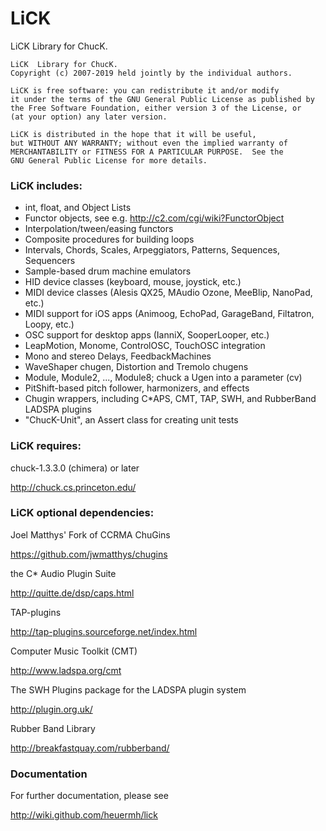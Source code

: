 LiCK
====

LiCK  Library for ChucK.


```
LiCK  Library for ChucK.
Copyright (c) 2007-2019 held jointly by the individual authors.

LiCK is free software: you can redistribute it and/or modify
it under the terms of the GNU General Public License as published by
the Free Software Foundation, either version 3 of the License, or
(at your option) any later version.

LiCK is distributed in the hope that it will be useful,
but WITHOUT ANY WARRANTY; without even the implied warranty of
MERCHANTABILITY or FITNESS FOR A PARTICULAR PURPOSE.  See the
GNU General Public License for more details.
```

### LiCK includes:

 - int, float, and Object Lists
 - Functor objects, see e.g. http://c2.com/cgi/wiki?FunctorObject
 - Interpolation/tween/easing functors
 - Composite procedures for building loops
 - Intervals, Chords, Scales, Arpeggiators, Patterns, Sequences, Sequencers
 - Sample-based drum machine emulators
 - HID device classes (keyboard, mouse, joystick, etc.)
 - MIDI device classes (Alesis QX25, MAudio Ozone, MeeBlip, NanoPad, etc.)
 - MIDI support for iOS apps (Animoog, EchoPad, GarageBand, Filtatron, Loopy, etc.)
 - OSC support for desktop apps (IanniX, SooperLooper, etc.)
 - LeapMotion, Monome, ControlOSC, TouchOSC integration
 - Mono and stereo Delays, FeedbackMachines
 - WaveShaper chugen, Distortion and Tremolo chugens
 - Module, Module2, ..., Module8; chuck a Ugen into a parameter (cv)
 - PitShift-based pitch follower, harmonizers, and effects
 - Chugin wrappers, including C*APS, CMT, TAP, SWH, and RubberBand LADSPA plugins
 - "ChucK-Unit", an Assert class for creating unit tests


### LiCK requires:

chuck-1.3.3.0 (chimera) or later

http://chuck.cs.princeton.edu/


### LiCK optional dependencies:

Joel Matthys' Fork of CCRMA ChuGins

https://github.com/jwmatthys/chugins


the C* Audio Plugin Suite

http://quitte.de/dsp/caps.html


TAP-plugins

http://tap-plugins.sourceforge.net/index.html


Computer Music Toolkit (CMT)

http://www.ladspa.org/cmt


The SWH Plugins package for the LADSPA plugin system

http://plugin.org.uk/


Rubber Band Library

http://breakfastquay.com/rubberband/


### Documentation

For further documentation, please see

http://wiki.github.com/heuermh/lick
